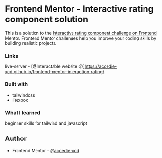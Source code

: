 # Frontend Mentor - Interactive rating component solution

This is a solution to the [Interactive rating component challenge on Frontend Mentor](https://www.frontendmentor.io/challenges/interactive-rating-component-koxpeBUmI). Frontend Mentor challenges help you improve your coding skills by building realistic projects. 


### Links
live-server - [@Interactable website 😮]https://accedie-xcd.github.io/frontend-mentor-interaction-rating/

### Built with
- tailwindcss 
- Flexbox


### What I learned

beginner skills for tailwind and javascript

## Author
- Frontend Mentor - [@accedie-xcd](https://www.frontendmentor.io/profile/accedie-xcd)
